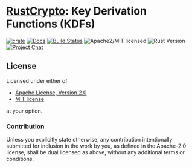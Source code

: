 # [RustCrypto]: Key Derivation Functions (KDFs)

[![crate][crate-image]][crate-link]
[![Docs][docs-image]][docs-link]
[![Build Status][build-image]][build-link]
![Apache2/MIT licensed][license-image]
![Rust Version][rustc-image]
[![Project Chat][chat-image]][chat-link]

## License

Licensed under either of

 * [Apache License, Version 2.0](http://www.apache.org/licenses/LICENSE-2.0)
 * [MIT license](http://opensource.org/licenses/MIT)

at your option.

### Contribution

Unless you explicitly state otherwise, any contribution intentionally submitted
for inclusion in the work by you, as defined in the Apache-2.0 license, shall be
dual licensed as above, without any additional terms or conditions.

[//]: # (badges)

[crate-image]: https://img.shields.io/crates/v/kdf.svg
[crate-link]: https://crates.io/crates/kdf
[docs-image]: https://docs.rs/kdf/badge.svg
[docs-link]: https://docs.rs/kdf/
[license-image]: https://img.shields.io/badge/license-Apache2.0/MIT-blue.svg
[rustc-image]: https://img.shields.io/badge/rustc-1.85+-blue.svg
[chat-image]: https://img.shields.io/badge/zulip-join_chat-blue.svg
[chat-link]: https://rustcrypto.zulipchat.com/#narrow/channel/260043-KDFs
[build-image]: https://github.com/RustCrypto/traits/actions/workflows/kdf.yml/badge.svg?branch=master
[build-link]: https://github.com/RustCrypto/traits/actions/workflows/kdf.yml?query=branch:master

[//]: # (links)

[RustCrypto]: https://github.com/RustCrypto
